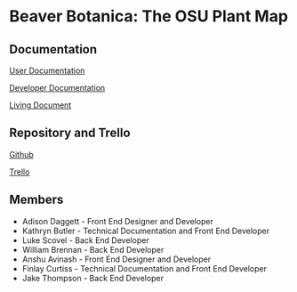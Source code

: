 # Beaver Botanica: The OSU Plant Map

## Documentation
[User Documentation](https://github.com/Flameis/CS362-Team3/blob/main/project-docs/User_Documentation.md)

[Developer Documentation](https://github.com/Flameis/CS362-Team3/blob/main/project-docs/Developer_Documentation.md)

[Living Document](https://github.com/Flameis/CS362-Team3/blob/main/project-docs/Beaver_Botanica.md)


## Repository and Trello
[Github](https://github.com/Flameis/CS362-Team3)

[Trello](https://trello.com/invite/b/67889462677f5d65a4989b33/ATTIe0f43054cfcbbfb3830f98380cd77a4bFBE38CB3/pt3-backups-made-simple)


## Members
* Adison Daggett - Front End Designer and Developer
* Kathryn Butler - Technical Documentation and Front End Developer
* Luke Scovel - Back End Developer
* William Brennan - Back End Developer
* Anshu Avinash - Front End Designer and Developer
* Finlay Curtiss - Technical Documentation and Front End Developer
* Jake Thompson - Back End Developer

